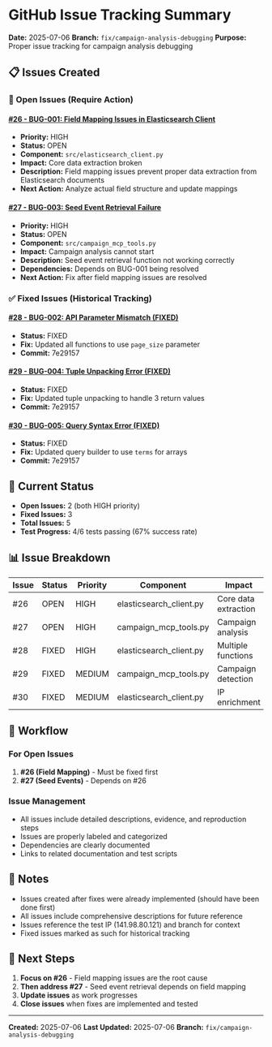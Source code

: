 # GitHub Issue Tracking Summary

**Date:** 2025-07-06
**Branch:** `fix/campaign-analysis-debugging`
**Purpose:** Proper issue tracking for campaign analysis debugging

## 📋 Issues Created

### 🔴 Open Issues (Require Action)

#### [#26 - BUG-001: Field Mapping Issues in Elasticsearch Client](https://github.com/datagen24/dsheild-mcp/issues/26)
- **Priority:** HIGH
- **Status:** OPEN
- **Component:** `src/elasticsearch_client.py`
- **Impact:** Core data extraction broken
- **Description:** Field mapping issues prevent proper data extraction from Elasticsearch documents
- **Next Action:** Analyze actual field structure and update mappings

#### [#27 - BUG-003: Seed Event Retrieval Failure](https://github.com/datagen24/dsheild-mcp/issues/27)
- **Priority:** HIGH
- **Status:** OPEN
- **Component:** `src/campaign_mcp_tools.py`
- **Impact:** Campaign analysis cannot start
- **Description:** Seed event retrieval function not working correctly
- **Dependencies:** Depends on BUG-001 being resolved
- **Next Action:** Fix after field mapping issues are resolved

### ✅ Fixed Issues (Historical Tracking)

#### [#28 - BUG-002: API Parameter Mismatch (FIXED)](https://github.com/datagen24/dsheild-mcp/issues/28)
- **Status:** FIXED
- **Fix:** Updated all functions to use `page_size` parameter
- **Commit:** 7e29157

#### [#29 - BUG-004: Tuple Unpacking Error (FIXED)](https://github.com/datagen24/dsheild-mcp/issues/29)
- **Status:** FIXED
- **Fix:** Updated tuple unpacking to handle 3 return values
- **Commit:** 7e29157

#### [#30 - BUG-005: Query Syntax Error (FIXED)](https://github.com/datagen24/dsheild-mcp/issues/30)
- **Status:** FIXED
- **Fix:** Updated query builder to use `terms` for arrays
- **Commit:** 7e29157

## 🎯 Current Status

- **Open Issues:** 2 (both HIGH priority)
- **Fixed Issues:** 3
- **Total Issues:** 5
- **Test Progress:** 4/6 tests passing (67% success rate)

## 📊 Issue Breakdown

| Issue | Status | Priority | Component | Impact |
|-------|--------|----------|-----------|--------|
| #26 | OPEN | HIGH | elasticsearch_client.py | Core data extraction |
| #27 | OPEN | HIGH | campaign_mcp_tools.py | Campaign analysis |
| #28 | FIXED | HIGH | elasticsearch_client.py | Multiple functions |
| #29 | FIXED | MEDIUM | campaign_mcp_tools.py | Campaign detection |
| #30 | FIXED | MEDIUM | elasticsearch_client.py | IP enrichment |

## 🔄 Workflow

### For Open Issues
1. **#26 (Field Mapping)** - Must be fixed first
2. **#27 (Seed Events)** - Depends on #26

### Issue Management
- All issues include detailed descriptions, evidence, and reproduction steps
- Issues are properly labeled and categorized
- Dependencies are clearly documented
- Links to related documentation and test scripts

## 📝 Notes

- Issues created after fixes were already implemented (should have been done first)
- All issues include comprehensive descriptions for future reference
- Issues reference the test IP (141.98.80.121) and branch for context
- Fixed issues marked as such for historical tracking

## 🎯 Next Steps

1. **Focus on #26** - Field mapping issues are the root cause
2. **Then address #27** - Seed event retrieval depends on field mapping
3. **Update issues** as work progresses
4. **Close issues** when fixes are implemented and tested

---

**Created:** 2025-07-06
**Last Updated:** 2025-07-06
**Branch:** `fix/campaign-analysis-debugging`
